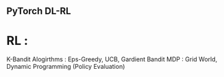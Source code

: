 ## PyTorch DL-RL

# RL :
K-Bandit Alogirthms : Eps-Greedy, UCB, Gardient Bandit
MDP : Grid World, Dynamic Programming (Policy Evaluation)
